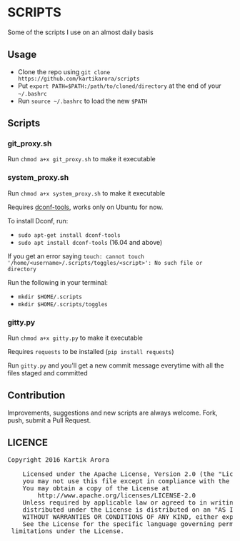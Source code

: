# SCRIPTS

Some of the scripts I use on an almost daily basis

## Usage 

- Clone the repo using `git clone https://github.com/kartikarora/scripts`
- Put `export PATH=$PATH:/path/to/cloned/directory` at the end of your `~/.bashrc`
- Run `source ~/.bashrc` to load the new `$PATH`

## Scripts

### git_proxy.sh

Run `chmod a+x git_proxy.sh` to make it executable

### system_proxy.sh

Run `chmod a+x system_proxy.sh` to make it executable

Requires [dconf-tools](https://apps.ubuntu.com/cat/applications/dconf-tools/), works only on Ubuntu for now.

To install Dconf, run:
- `sudo apt-get install dconf-tools` 
- `sudo apt install dconf-tools` (16.04 and above)

If you get an error saying `touch: cannot touch '/home/<username>/.scripts/toggles/<script>': No such file or directory`

Run the following in your terminal:
- `mkdir $HOME/.scripts`
- `mkdir $HOME/.scripts/toggles`

### gitty.py

Run `chmod a+x gitty.py` to make it executable

Requires `requests` to be installed (`pip install requests`)

Run `gitty.py` and you'll get a new commit message everytime with all the files staged and committed

## Contribution

Improvements, suggestions and new scripts are always welcome. Fork, push, submit a Pull Request.

## LICENCE
<pre>
Copyright 2016 Kartik Arora

    Licensed under the Apache License, Version 2.0 (the "License");
    you may not use this file except in compliance with the License.
    You may obtain a copy of the License at
        http://www.apache.org/licenses/LICENSE-2.0
    Unless required by applicable law or agreed to in writing, software
    distributed under the License is distributed on an "AS IS" BASIS,
    WITHOUT WARRANTIES OR CONDITIONS OF ANY KIND, either express or implied.
    See the License for the specific language governing permissions and
 limitations under the License.
</pre>